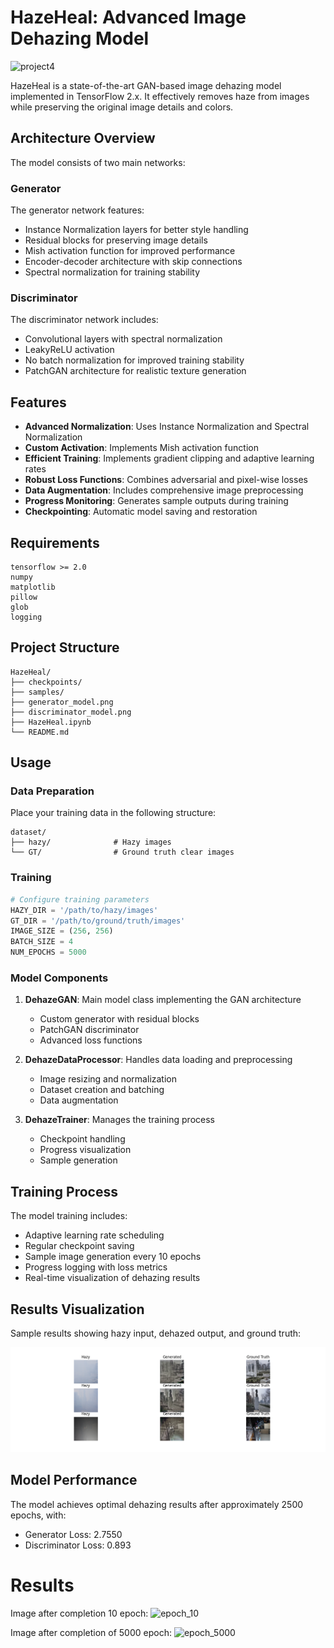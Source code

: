 # HazeHeal: Advanced Image Dehazing Model

![project4](https://github.com/user-attachments/assets/cac61cb5-91a2-4228-9e09-cce4b7eb0299)


HazeHeal is a state-of-the-art GAN-based image dehazing model implemented in TensorFlow 2.x. It effectively removes haze from images while preserving the original image details and colors.

## Architecture Overview

The model consists of two main networks:

### Generator

The generator network features:
- Instance Normalization layers for better style handling
- Residual blocks for preserving image details
- Mish activation function for improved performance
- Encoder-decoder architecture with skip connections
- Spectral normalization for training stability

### Discriminator

The discriminator network includes:
- Convolutional layers with spectral normalization
- LeakyReLU activation
- No batch normalization for improved training stability
- PatchGAN architecture for realistic texture generation

## Features

- **Advanced Normalization**: Uses Instance Normalization and Spectral Normalization
- **Custom Activation**: Implements Mish activation function
- **Efficient Training**: Implements gradient clipping and adaptive learning rates
- **Robust Loss Functions**: Combines adversarial and pixel-wise losses
- **Data Augmentation**: Includes comprehensive image preprocessing
- **Progress Monitoring**: Generates sample outputs during training
- **Checkpointing**: Automatic model saving and restoration

## Requirements

```
tensorflow >= 2.0
numpy
matplotlib
pillow
glob
logging
```

## Project Structure

```
HazeHeal/
├── checkpoints/         
├── samples/             
├── generator_model.png  
├── discriminator_model.png 
├── HazeHeal.ipynb             
└── README.md           
```

## Usage

### Data Preparation

Place your training data in the following structure:
```
dataset/
├── hazy/              # Hazy images
└── GT/                # Ground truth clear images
```

### Training

```python
# Configure training parameters
HAZY_DIR = '/path/to/hazy/images'
GT_DIR = '/path/to/ground/truth/images'
IMAGE_SIZE = (256, 256)
BATCH_SIZE = 4
NUM_EPOCHS = 5000


```

### Model Components

1. **DehazeGAN**: Main model class implementing the GAN architecture
   - Custom generator with residual blocks
   - PatchGAN discriminator
   - Advanced loss functions

2. **DehazeDataProcessor**: Handles data loading and preprocessing
   - Image resizing and normalization
   - Dataset creation and batching
   - Data augmentation

3. **DehazeTrainer**: Manages the training process
   - Checkpoint handling
   - Progress visualization
   - Sample generation

## Training Process

The model training includes:
- Adaptive learning rate scheduling
- Regular checkpoint saving
- Sample image generation every 10 epochs
- Progress logging with loss metrics
- Real-time visualization of dehazing results

## Results Visualization

Sample results showing hazy input, dehazed output, and ground truth:

![Training Progress](samples/epoch_10.png)

## Model Performance

The model achieves optimal dehazing results after approximately 2500 epochs, with:
- Generator Loss: 2.7550
- Discriminator Loss: 0.893


# Results
Image after completion 10 epoch:
![epoch_10](https://github.com/user-attachments/assets/177e34f7-7860-42c8-8370-0453ae0e7757)

Image after completion of 5000 epoch:
![epoch_5000](https://github.com/user-attachments/assets/85864776-e4b0-4ed6-985c-96e52489adc3)



